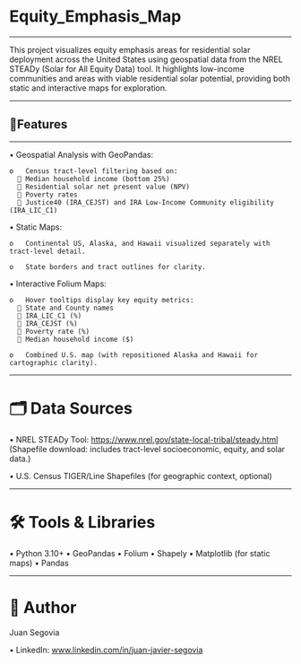 # Equity_Emphasis_Map
________________________________________

This project visualizes equity emphasis areas for residential solar deployment across the United States using geospatial data from the NREL STEADy (Solar for All Equity Data) tool. It highlights low-income communities and areas with viable residential solar potential, providing both static and interactive maps for exploration.
________________________________________

## 📌Features
________________________________________

  •	Geospatial Analysis with GeoPandas:
  
    o	Census tract-level filtering based on:
      	Median household income (bottom 25%)
      	Residential solar net present value (NPV)
      	Poverty rates
      	Justice40 (IRA_CEJST) and IRA Low-Income Community eligibility (IRA_LIC_C1)

      
  •	Static Maps:
  
    o	Continental US, Alaska, and Hawaii visualized separately with tract-level detail.
    
    o	State borders and tract outlines for clarity.
  
  •	Interactive Folium Maps:
  
    o	Hover tooltips display key equity metrics:
      	State and County names
      	IRA_LIC_C1 (%)
      	IRA_CEJST (%)
      	Poverty rate (%)
      	Median household income ($)
      
    o	Combined U.S. map (with repositioned Alaska and Hawaii for cartographic clarity).
________________________________________
# 🗂️ Data Sources

  •	NREL STEADy Tool:
    https://www.nrel.gov/state-local-tribal/steady.html
    (Shapefile download: includes tract-level socioeconomic, equity, and solar data.)
    
  •	U.S. Census TIGER/Line Shapefiles (for geographic context, optional)
________________________________________
# 🛠️ Tools & Libraries
  •	Python 3.10+
  •	GeoPandas
  •	Folium
  •	Shapely
  •	Matplotlib (for static maps)
  •	Pandas
________________________________________

# 👤 Author

Juan Segovia

•	LinkedIn: www.linkedin.com/in/juan-javier-segovia




